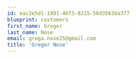 ```yaml
---
id: eac2e5d1-1991-46f3-8215-56d3563da377
blueprint: customers
first_name: Gregor
last_name: Nose
email: grega.nose25@gmail.com
title: 'Gregor Nose'
---
```

